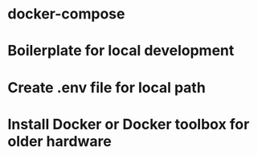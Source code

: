 # docker-compose
# Boilerplate for local development
# Create .env file for local path
# Install Docker or Docker toolbox for older hardware